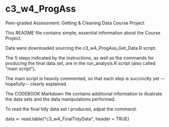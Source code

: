 # c3_w4_ProgAss

Peer-graded Assessment: Getting &amp; Cleaning Data Course Project

This README file contains simple, essential information about the Course Project. 

Data were downloaded sourcing the c3_w4_ProgAss_Get_Data.R script. 

The 5 steps indicated by the instructions, as well as the commands for producing the final data set, are in the run_analysis.R script (also called "main script"). 

The main script is heavily commented, so that each step is succinctly yet --hopefully-- clearly explained. 

The CODEBOOK Markdown file contains additional information to illustrate the data sets and the data manipulations performed. 

To read the final tidy data set I produced, adpat the command: 

data <- read.table("c3_w4_FinalTidyData", header = TRUE) 


